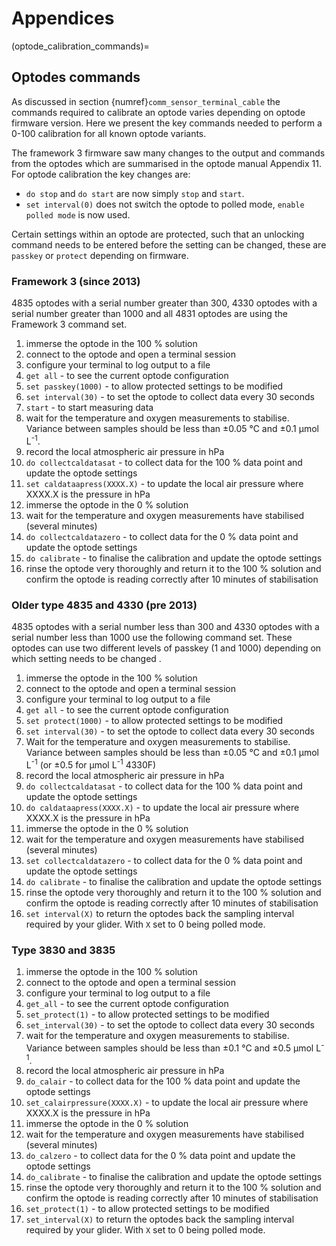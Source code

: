 # Appendices

(optode_calibration_commands)=
## Optodes commands

As discussed in section {numref}`comm_sensor_terminal_cable` the commands required to calibrate an optode varies depending on optode firmware version.
Here we present the key commands needed to perform a 0-100 calibration for all known optode variants.

The framework 3 firmware saw many changes to the output and commands from the optodes which are summarised in the optode manual Appendix 11.
For optode calibration the key changes are:
- `do stop` and `do start` are now simply `stop` and `start`.
- `set interval(0)` does not switch the optode to polled mode, `enable polled mode` is now used.

Certain settings within an optode are protected, such that an unlocking command needs to be entered before the setting can be changed, these are `passkey` or `protect` depending on firmware.

### Framework 3 (since 2013)

4835 optodes with a serial number greater than 300, 4330 optodes with a serial number greater than 1000 and all 4831 optodes are using the Framework 3 command set.

1. immerse the optode in the 100 % solution
1. connect to the optode and open a terminal session
1. configure your terminal to log output to a file
1. `get all` - to see the current optode configuration
1. `set passkey(1000)` - to allow protected settings to be modified
1. `set interval(30)` - to set the optode to collect data every 30 seconds
1. `start` - to start measuring data
1. wait for the temperature and oxygen measurements to stabilise. Variance between samples should be less than ±0.05 °C and ±0.1 µmol L<sup>-1</sup>.
1. record the local atmospheric air pressure in hPa
1. `do collectcaldatasat` - to collect data for the 100 % data point and update the optode settings
1. `set caldataapress(XXXX.X)` - to update the local air pressure where XXXX.X is the pressure in hPa
1. immerse the optode in the 0 % solution
1. wait for the temperature and oxygen measurements have stabilised (several minutes)
1. `do collectcaldatazero` - to collect data for the 0 % data point and update the optode settings
1. `do calibrate` - to finalise the calibration and update the optode settings
1. rinse the optode very thoroughly and return it to the 100 % solution and confirm the optode is reading correctly after 10 minutes of stabilisation

### Older type 4835 and 4330 (pre 2013)

4835 optodes with a serial number less than 300 and 4330 optodes with a serial number less than 1000 use the following command set.
These optodes can use two different levels of passkey (1 and 1000) depending on which setting needs to be changed   .

1. immerse the optode in the 100 % solution
1. connect to the optode and open a terminal session
1. configure your terminal to log output to a file
1. `get all` - to see the current optode configuration
1. `set protect(1000)` - to allow protected settings to be modified
1. `set interval(30)` - to set the optode to collect data every 30 seconds
1. Wait for the temperature and oxygen measurements to stabilise. Variance between samples should be less than ±0.05 °C and ±0.1 µmol L<sup>-1</sup> (or ±0.5 for µmol L<sup>-1</sup> 4330F)
1. record the local atmospheric air pressure in hPa
1. `do collectcaldatasat` - to collect data for the 100 % data point and update the optode settings
1. `do caldataapress(XXXX.X)` - to update the local air pressure where XXXX.X is the pressure in hPa
1. immerse the optode in the 0 % solution
1. wait for the temperature and oxygen measurements have stabilised (several minutes)
1. `set collectcaldatazero` - to collect data for the 0 % data point and update the optode settings
1. `do calibrate` - to finalise the calibration and update the optode settings
1. rinse the optode very thoroughly and return it to the 100 % solution and confirm the optode is reading correctly after 10 minutes of stabilisation
1. `set interval(X)` to return the optodes back the sampling interval required by your glider. With `X` set to 0 being polled mode.

### Type 3830 and 3835

1. immerse the optode in the 100 % solution
1. connect to the optode and open a terminal session
1. configure your terminal to log output to a file
1. `get_all` - to see the current optode configuration
1. `set_protect(1)` - to allow protected settings to be modified
1. `set_interval(30)` - to set the optode to collect data every 30 seconds
1. wait for the temperature and oxygen measurements to stabilise. Variance between samples should be less than ±0.1 °C and ±0.5 µmol L<sup>-1</sup>.
1. record the local atmospheric air pressure in hPa
1. `do_calair` - to collect data for the 100 % data point and update the optode settings
1. `set_calairpressure(XXXX.X)` - to update the local air pressure where XXXX.X is the pressure in hPa
1. immerse the optode in the 0 % solution
1. wait for the temperature and oxygen measurements have stabilised (several minutes)
1. `do_calzero` - to collect data for the 0 % data point and update the optode settings
1. `do_calibrate` - to finalise the calibration and update the optode settings
1. rinse the optode very thoroughly and return it to the 100 % solution and confirm the optode is reading correctly after 10 minutes of stabilisation
1. `set_protect(1)` - to allow protected settings to be modified
1. `set_interval(X)` to return the optodes back the sampling interval required by your glider. With `X` set to 0 being polled mode.

